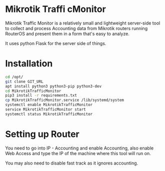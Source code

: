 # Mikrotik Traffi cMonitor

Mikrotik Traffic Monitor is a relatively small and lightweight server-side
tool to collect and process Accounting data from Mikrotik routers running RouterOS and
present them in a form that's easy to analyze.

It uses python Flask for the server side of things.

# Installation

```bash
cd /opt/
git clone GIT_URL
apt install python3 python3-pip python3-dev
cd MikrotikTrafficMonitor
pip3 install -r requirements.txt
cp MikrotikTrafficMonitor.service /lib/systemd/system
systemctl enable MikrotikTrafficMonitor
service MikrotikTrafficMonitor start
systemctl status MikrotikTrafficMonitor
```

# Setting up Router

You need to go into IP - Accounting and enable Accounting, also enable Web Access and
type the IP of the machine where this tool will run on.

You may also need to disable fast track as it ignores accounting.